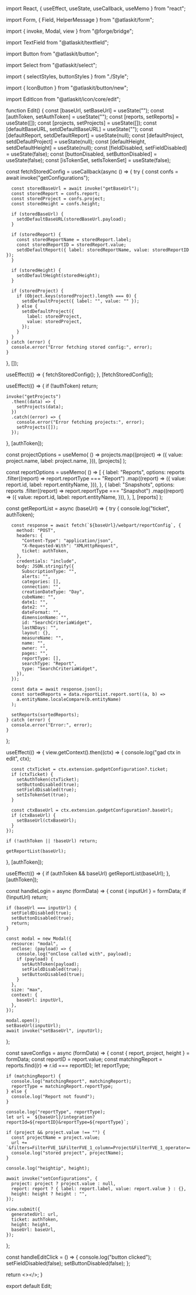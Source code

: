 import React, { useEffect, useState, useCallback, useMemo } from "react";

import Form, { Field, HelperMessage } from "@atlaskit/form";

import { invoke, Modal, view } from "@forge/bridge";

import TextField from "@atlaskit/textfield";

import Button from "@atlaskit/button";

import Select from "@atlaskit/select";

import { selectStyles, buttonStyles } from "./Style";

import { IconButton } from "@atlaskit/button/new";

import EditIcon from "@atlaskit/icon/core/edit";

function Edit() {
  const [baseUrl, setBaseUrl] = useState("");
  const [authToken, setAuthToken] = useState("");
  const [reports, setReports] = useState([]);
  const [projects, setProjects] = useState([]);
  const [defaultBaseURL, setdDefaultBaseURL] = useState("");
  const [defaultReport, setdDefaultReport] = useState(null);
  const [defaultProject, setdDefaultProject] = useState(null);
  const [defaultHeight, setdDefaultHeight] = useState(null);
  const [fieldDisabled, setFieldDisabled] = useState(false);
  const [buttonDisabled, setButtonDisabled] = useState(false);
  const [isTokenSet, setIsTokenSet] = useState(false);

  const fetchStoredConfig = useCallback(async () => {
    try {
      const confs = await invoke("getConfigurations");

      const storedBaseUrl = await invoke("getBaseUrl");
      const storedReport = confs.report;
      const storedProject = confs.project;
      const storedHeight = confs.height;

      if (storedBaseUrl) {
        setdDefaultBaseURL(storedBaseUrl.payload);
      }

      if (storedReport) {
        const storedReportName = storedReport.label;
        const storedReportID = storedReport.value;
        setdDefaultReport({ label: storedReportName, value: storedReportID });
      }

      if (storedHeight) {
        setdDefaultHeight(storedHeight);
      }

      if (storedProject) {
        if (Object.keys(storedProject).length === 0) {
          setdDefaultProject({ label: "", value: "" });
        } else {
          setdDefaultProject({
            label: storedProject,
            value: storedProject,
          });
        }
      }
    } catch (error) {
      console.error("Error fetching stored config:", error);
    }
  }, []);

  useEffect(() => {
    fetchStoredConfig();
  }, [fetchStoredConfig]);

  useEffect(() => {
    if (!authToken) return;

    invoke("getProjects")
      .then((data) => {
        setProjects(data);
      })
      .catch((error) => {
        console.error("Error fetching projects:", error);
        setProjects([]);
      });
  }, [authToken]);

  const projectOptions = useMemo(
    () =>
      projects.map((project) => ({
        value: project.name,
        label: project.name,
      })),
    [projects]
  );

  const reportOptions = useMemo(
    () => [
      {
        label: "Reports",
        options: reports
          .filter((report) => report.reportType === "Report")
          .map((report) => ({
            value: report.id,
            label: report.entityName,
          })),
      },
      {
        label: "Snapshots",
        options: reports
          .filter((report) => report.reportType === "Snapshot")
          .map((report) => ({
            value: report.id,
            label: report.entityName,
          })),
      },
    ],
    [reports]
  );

  const getReportList = async (baseUrl) => {
    try {
      console.log("ticket", authToken);

      const response = await fetch(`${baseUrl}/webpart/reportConfig`, {
        method: "POST",
        headers: {
          "Content-Type": "application/json",
          "X-Requested-With": "XMLHttpRequest",
          ticket: authToken,
        },
        credentials: "include",
        body: JSON.stringify({
          SubscriptionType: "",
          alerts: "",
          categories: [],
          connection: "",
          creationDateType: "Day",
          cubeName: "",
          date1: "",
          date2: "",
          dateFormat: "",
          dimensionName: "",
          id: "SearchCriteriaWidget",
          lastNDays: "",
          layout: {},
          measureName: "",
          name: "",
          owner: "",
          pages: "",
          reportType: [],
          searchType: "Report",
          type: "SearchCriteriaWidget",
        }),
      });

      const data = await response.json();
      const sortedReports = data.reportList.report.sort((a, b) =>
        a.entityName.localeCompare(b.entityName)
      );

      setReports(sortedReports);
    } catch (error) {
      console.error("Error:", error);
    }
  };

  useEffect(() => {
    view.getContext().then((ctx) => {
      console.log("gad ctx in edit", ctx);

      const ctxTicket = ctx.extension.gadgetConfiguration?.ticket;
      if (ctxTicket) {
        setAuthToken(ctxTicket);
        setButtonDisabled(true);
        setFieldDisabled(true);
        setIsTokenSet(true);
      }

      const ctxBaseUrl = ctx.extension.gadgetConfiguration?.baseUrl;
      if (ctxBaseUrl) {
        setBaseUrl(ctxBaseUrl);
      }
    });

    if (!authToken || !baseUrl) return;

    getReportList(baseUrl);
  }, [authToken]);

  useEffect(() => {
    if (authToken && baseUrl) getReportList(baseUrl);
  }, [authToken]);

  const handleLogin = async (formData) => {
    const { inputUrl } = formData;
    if (!inputUrl) return;

    if (baseUrl === inputUrl) {
      setFieldDisabled(true);
      setButtonDisabled(true);
      return;
    }

    const modal = new Modal({
      resource: "modal",
      onClose: (payload) => {
        console.log("onClose called with", payload);
        if (payload) {
          setAuthToken(payload);
          setFieldDisabled(true);
          setButtonDisabled(true);
        }
      },
      size: "max",
      context: {
        baseUrl: inputUrl,
      },
    });

    modal.open();
    setBaseUrl(inputUrl);
    await invoke("setBaseUrl", inputUrl);
  };

  const saveConfigs = async (formData) => {
    const { report, project, height } = formData;
    const reportID = report.value;
    const matchingReport = reports.find((r) => r.id === reportID);
    let reportType;

    if (matchingReport) {
      console.log("matchingReport", matchingReport);
      reportType = matchingReport.reportType;
    } else {
      console.log("Report not found");
    }

    console.log("reportType", reportType);
    let url = `${baseUrl}/integration?reportId=${reportID}&reportType=${reportType}`;

    if (project && project.value !== "") {
      const projectName = project.value;
      url += `&filters=FilterFVE_1&FilterFVE_1_column=Project&FilterFVE_1_operator==&FilterFVE_1_values=${projectName}`;
      console.log("stored project", projectName);
    }

    console.log("heightip", height);

    await invoke("setConfigurations", {
      project: project ? project.value : null,
      report: report ? { label: report.label, value: report.value } : {},
      height: height ? height : "",
    });

    view.submit({
      generatedUrl: url,
      ticket: authToken,
      height: height,
      baseUrl: baseUrl,
    });
  };

  const handleEditClick = () => {
    console.log("button clicked");
    setFieldDisabled(false);
    setButtonDisabled(false);
  };

  return <></>;
}

export default Edit;
